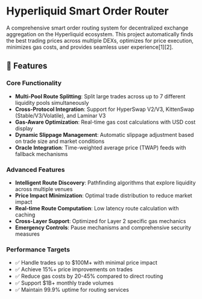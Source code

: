 # Hyperliquid Smart Order Router

A comprehensive smart order routing system for decentralized exchange aggregation on the Hyperliquid ecosystem. This project automatically finds the best trading prices across multiple DEXs, optimizes for price execution, minimizes gas costs, and provides seamless user experience[1][2].

## 🚀 Features

### Core Functionality
- **Multi-Pool Route Splitting**: Split large trades across up to 7 different liquidity pools simultaneously
- **Cross-Protocol Integration**: Support for HyperSwap V2/V3, KittenSwap (Stable/V3/Volatile), and Laminar V3
- **Gas-Aware Optimization**: Real-time gas cost calculations with USD cost display
- **Dynamic Slippage Management**: Automatic slippage adjustment based on trade size and market conditions
- **Oracle Integration**: Time-weighted average price (TWAP) feeds with fallback mechanisms

### Advanced Features
- **Intelligent Route Discovery**: Pathfinding algorithms that explore liquidity across multiple venues
- **Price Impact Minimization**: Optimal trade distribution to reduce market impact
- **Real-time Route Computation**: Low latency route calculation with caching
- **Cross-Layer Support**: Optimized for Layer 2 specific gas mechanics
- **Emergency Controls**: Pause mechanisms and comprehensive security measures

### Performance Targets
- ✅ Handle trades up to $100M+ with minimal price impact
- ✅ Achieve 15%+ price improvements on trades
- ✅ Reduce gas costs by 20-45% compared to direct routing
- ✅ Support $1B+ monthly trade volumes
- ✅ Maintain 99.9% uptime for routing services
